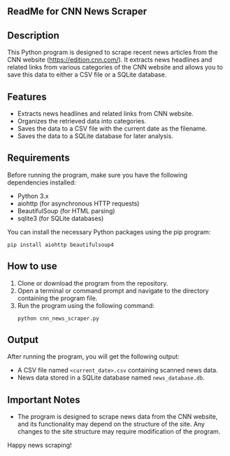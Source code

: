 ## ReadMe for CNN News Scraper

## Description
This Python program is designed to scrape recent news articles from the CNN website (https://edition.cnn.com/). It extracts news headlines and related links from various categories of the CNN website and allows you to save this data to either a CSV file or a SQLite database.

## Features
- Extracts news headlines and related links from CNN website.
- Organizes the retrieved data into categories.
- Saves the data to a CSV file with the current date as the filename.
- Saves the data to a SQLite database for later analysis.

## Requirements
Before running the program, make sure you have the following dependencies installed:
- Python 3.x
- aiohttp (for asynchronous HTTP requests)
- BeautifulSoup (for HTML parsing)
- sqlite3 (for SQLite databases)

You can install the necessary Python packages using the pip program:
```
pip install aiohttp beautifulsoup4
```

## How to use
1. Clone or download the program from the repository.
2. Open a terminal or command prompt and navigate to the directory containing the program file.
3. Run the program using the following command:
   ```
   python cnn_news_scraper.py
   ```

## Output
After running the program, you will get the following output:
- A CSV file named `<current_date>.csv` containing scanned news data.
- News data stored in a SQLite database named `news_database.db`.


## Important Notes
- The program is designed to scrape news data from the CNN website, and its functionality may depend on the structure of the site. Any changes to the site structure may require modification of the program.

Happy news scraping!
